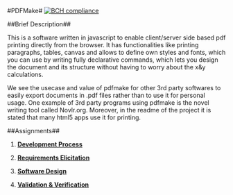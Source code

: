 #PDFMake#
[![BCH compliance](https://bettercodehub.com/edge/badge/joaopedrofump/pdfmake-1)](https://bettercodehub.com)

##Brief Description##

This is a software written in javascript to enable client/server side based pdf printing directly from the browser. It has functionalities like printing paragraphs, tables, canvas and allows to define own styles and fonts, which you can use by writing fully declarative commands, which lets you design the document and its structure without having to worry about the x&y calculations.

We see the usecase and value of pdfmake for other 3rd party softwares to easily export documents in .pdf files rather than to use it for personal usage. One example of 3rd party programs using pdfmake is the novel writing tool called Novlr.org. Moreover, in the readme of the project it is stated that many html5 apps use it for printing.

##Assignments##

1. **[Development Process](https://github.com/joaopedrofump/pdfmake-1/blob/master/ESOF-Docs/firstassignment.md)**

2. **[Requirements Elicitation](https://github.com/joaopedrofump/pdfmake-1/blob/master/ESOF-Docs/secondassignment.md)**

3. **[Software Design](https://github.com/joaopedrofump/pdfmake-1/blob/master/ESOF-Docs/thirdassignment.md)**

4. **[Validation & Verification](https://github.com/joaopedrofump/pdfmake-1/blob/master/ESOF-Docs/fourthassignment.md)**
